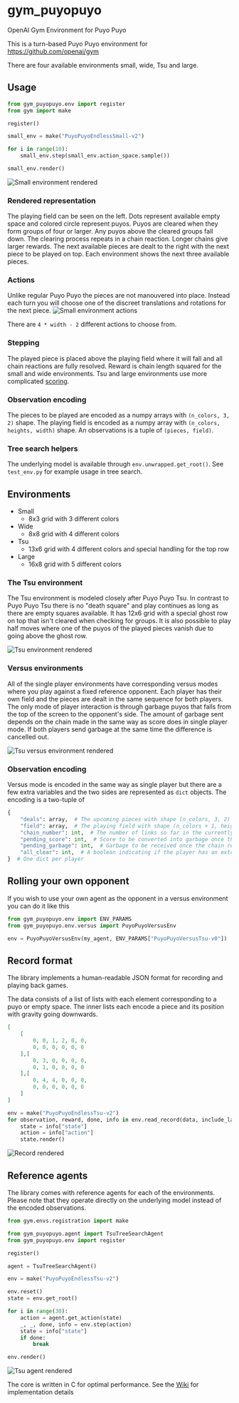 # gym_puyopuyo
OpenAI Gym Environment for Puyo Puyo

This is a turn-based Puyo Puyo environment for https://github.com/openai/gym

There are four available environments small, wide, Tsu and large.

## Usage
```python
from gym_puyopuyo.env import register
from gym import make

register()

small_env = make("PuyoPuyoEndlessSmall-v2")

for i in range(10):
    small_env.step(small_env.action_space.sample())

small_env.render()
```
![Small environment rendered](https://user-images.githubusercontent.com/1253499/34639951-3c082b94-f2f2-11e7-88ad-92556be8baf2.png)
### Rendered representation
The playing field can be seen on the left.
Dots represent available empty space and colored circle represent puyos.
Puyos are cleared when they form groups of four or larger. Any puyos above the cleared groups fall down.
The clearing process repeats in a chain reaction. Longer chains give larger rewards.
The next available pieces are dealt to the right with the next piece to be played on top.
Each environment shows the next three available pieces.

### Actions
Unlike regular Puyo Puyo the pieces are not manouvered into place.
Instead each turn you will choose one of the discreet translations and rotations for the next piece.
![Small environment actions](https://user-images.githubusercontent.com/1253499/34640347-96e4e0f0-f2f9-11e7-9fe0-878f16793526.png)

There are `4 * width - 2` different actions to choose from.

### Stepping
The played piece is placed above the playing field where it will fall and all chain reactions are fully resolved.
Reward is chain length squared for the small and wide environments. Tsu and large environments use more complicated [scoring](https://puyonexus.com/wiki/Scoring).

### Observation encoding
The pieces to be played are encoded as a numpy arrays with `(n_colors, 3, 2)` shape.
The playing field is encoded as a numpy array with `(n_colors, heights, width)` shape.
An observations is a tuple of `(pieces, field)`.

### Tree search helpers
The underlying model is available through `env.unwrapped.get_root()`. See `test_env.py` for example usage in tree search.

## Environments
* Small
  - 8x3 grid with 3 different colors
* Wide
  - 8x8 grid with 4 different colors
* Tsu
  - 13x6 grid with 4 different colors and special handling for the top row
* Large
  - 16x8 grid with 5 different colors

### The Tsu environment
The Tsu environment is modeled closely after Puyo Puyo Tsu.
In contrast to Puyo Puyo Tsu there is no "death square" and play continues as long as there are empty squares available.
It has 12x6 grid with a special ghost row on top that isn't cleared when checking for groups.
It is also possible to play half moves where one of the puyos of the played pieces vanish due to going above the ghost row.

![Tsu environment rendered](https://user-images.githubusercontent.com/1253499/34640572-8e255518-f2fd-11e7-9748-f8ca48622bf0.png)

### Versus environments
All of the single player environments have corresponding versus modes where you play against a fixed reference opponent.
Each player has their own field and the pieces are dealt in the same sequence for both players.
The only mode of player interaction is through garbage puyos that falls from the top of the screen to the opponent's side.
The amount of garbage sent depends on the chain made in the same way as score does in single player mode.
If both players send garbage at the same time the difference is cancelled out.

![Tsu versus environment rendered](https://user-images.githubusercontent.com/1253499/36076058-10b6aa76-0f60-11e8-8807-eeaf4a010208.png)

### Observation encoding
Versus mode is encoded in the same way as single player but there are a few extra variables and the two sides are represented as `dict` objects.
The encoding is a two-tuple of
```python
{
    "deals": array,  # The upcoming pieces with shape (n_colors, 3, 2)
    "field": array,  # The playing field with shape (n_colors + 1, height, width)
    "chain_number": int,  # The number of links so far in the currently resolving chain reaction
    "pending_score": int,  # Score to be converted into garbage once the chain resolves
    "pending_garbage": int,  # Garbage to be received once the chain resolves. Will be offset by pending_score before landing.
    "all_clear": int,  # A boolean indicating if the player has an extra attack in reserve. Awarded by clearing the whole field.
}  # One dict per player
```


## Rolling your own opponent
If you wish to use your own agent as the opponent in a versus environment you can do it like this
```python
from gym_puyopuyo.env import ENV_PARAMS
from gym_puyopuyo.env.versus import PuyoPuyoVersusEnv

env = PuyoPuyoVersusEnv(my_agent, ENV_PARAMS["PuyoPuyoVersusTsu-v0"])
```

## Record format
The library implements a human-readable JSON format for recording and playing back games.

The data consists of a list of lists with each element corresponding to a puyo or empty space.
The inner lists each encode a piece and its position with gravity going downwards.
```json
[
    [
        0, 0, 1, 2, 0, 0,
        0, 0, 0, 0, 0, 0
    ],[
        0, 3, 0, 0, 0, 0,
        0, 1, 0, 0, 0, 0
    ],[
        0, 4, 4, 0, 0, 0,
        0, 0, 0, 0, 0, 0
    ]
]
```
```python
env = make("PuyoPuyoEndlessTsu-v2")
for observation, reward, done, info in env.read_record(data, include_last=True):
    state = info["state"]
    action = info["action"]
    state.render()
```
![Record rendered](https://user-images.githubusercontent.com/1253499/35029789-2e362ff4-fb65-11e7-9c07-2fc46ca9d38a.png)

## Reference agents
The library comes with reference agents for each of the environments.
Please note that they operate directly on the underlying model instead of the encoded observations.
```python
from gym.envs.registration import make

from gym_puyopuyo.agent import TsuTreeSearchAgent
from gym_puyopuyo.env import register

register()

agent = TsuTreeSearchAgent()

env = make("PuyoPuyoEndlessTsu-v2")

env.reset()
state = env.get_root()

for i in range(30):
    action = agent.get_action(state)
    _, _, done, info = env.step(action)
    state = info["state"]
    if done:
        break

env.render()
```
![Tsu agent rendered](https://user-images.githubusercontent.com/1253499/35029403-770b9edc-fb63-11e7-8859-15a775bc6a68.png)

The core is written in C for optimal performance.
See the [Wiki](https://github.com/frostburn/gym_puyopuyo/wiki) for implementation details
